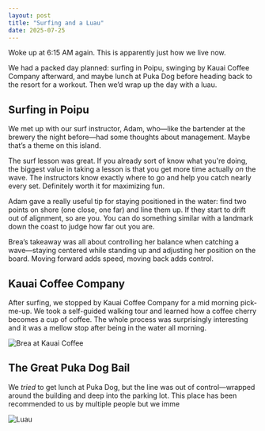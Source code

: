 ```yaml
---
layout: post
title: "Surfing and a Luau"
date: 2025-07-25
---
```


Woke up at 6:15 AM again. This is apparently just how we live now.

We had a packed day planned: surfing in Poipu, swinging by Kauai Coffee Company afterward, and maybe lunch at Puka Dog before heading back to the resort for a workout. Then we’d wrap up the day with a luau.

## Surfing in Poipu

We met up with our surf instructor, Adam, who—like the bartender at the brewery the night before—had some thoughts about management. Maybe that’s a theme on this island.

The surf lesson was great. If you already sort of know what you're doing, the biggest value in taking a lesson is that you get more time actually *on* the wave. The instructors know exactly where to go and help you catch nearly every set. Definitely worth it for maximizing fun.

Adam gave a really useful tip for staying positioned in the water: find two points on shore (one close, one far) and line them up. If they start to drift out of alignment, so are you. You can do something similar with a landmark down the coast to judge how far out you are.

Brea’s takeaway was all about controlling her balance when catching a wave—staying centered while standing up and adjusting her position on the board. Moving forward adds speed, moving back adds control.

## Kauai Coffee Company

After surfing, we stopped by Kauai Coffee Company for a mid morning pick-me-up. We took a self-guided walking tour and learned how a coffee cherry becomes a cup of coffee. The whole process was surprisingly interesting and it was a mellow stop after being in the water all morning.

![Brea at Kauai Coffee](/assets/brea-kauai-coffee.jpg)

## The Great Puka Dog Bail

We *tried* to get lunch at Puka Dog, but the line was out of control—wrapped around the building and deep into the parking lot. This place has been recommended to us by multiple people but we imme

![Luau](/assets/luao.jpg)